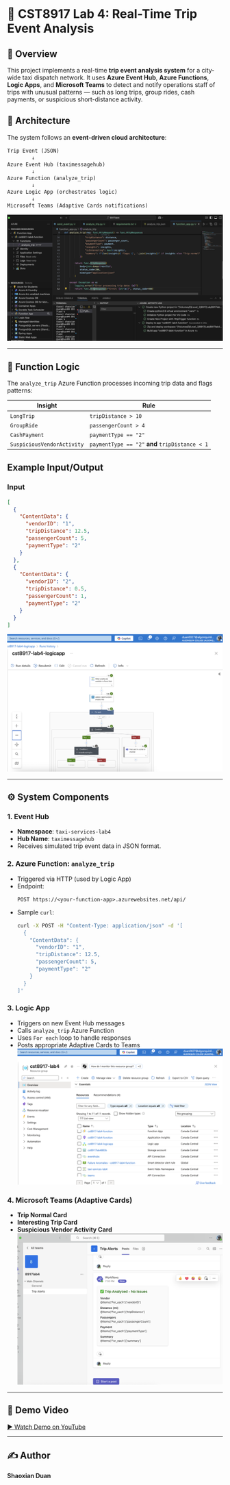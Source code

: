 # 🚕 CST8917 Lab 4: Real-Time Trip Event Analysis

## 📌 Overview

This project implements a real-time **trip event analysis system** for a city-wide taxi dispatch network. It uses **Azure Event Hub**, **Azure Functions**, **Logic Apps**, and **Microsoft Teams** to detect and notify operations staff of trips with unusual patterns — such as long trips, group rides, cash payments, or suspicious short-distance activity.


## 🧱 Architecture

The system follows an **event-driven cloud architecture**:

```
Trip Event (JSON)
        ↓
Azure Event Hub (taximessagehub)
        ↓
Azure Function (analyze_trip)
        ↓
Azure Logic App (orchestrates logic)
        ↓
Microsoft Teams (Adaptive Cards notifications)
```

![Architecture Diagram](image.png)

---

## 🧪 Function Logic

The `analyze_trip` Azure Function processes incoming trip data and flags patterns:

| Insight                  | Rule                                                           |
|--------------------------|----------------------------------------------------------------|
| `LongTrip`               | `tripDistance > 10`                                            |
| `GroupRide`              | `passengerCount > 4`                                           |
| `CashPayment`            | `paymentType == "2"`                                           |
| `SuspiciousVendorActivity` | `paymentType == "2"` **and** `tripDistance < 1`              |

## Example Input/Output
### Input
```json
[
  {
    "ContentData": {
      "vendorID": "1",
      "tripDistance": 12.5,
      "passengerCount": 5,
      "paymentType": "2"
    }
  },
  {
    "ContentData": {
      "vendorID": "2",
      "tripDistance": 0.5,
      "passengerCount": 1,
      "paymentType": "2"
    }
  }
]
```
![alt text](image-3.png)

---

## ⚙️ System Components

### 1. Event Hub
- **Namespace**: `taxi-services-lab4`
- **Hub Name**: `taximessagehub`
- Receives simulated trip event data in JSON format.

### 2. Azure Function: `analyze_trip`
- Triggered via HTTP (used by Logic App)
- Endpoint:  
  ```
  POST https://<your-function-app>.azurewebsites.net/api/
  ```
- Sample `curl`:
  ```bash
  curl -X POST -H "Content-Type: application/json" -d '[
    {
      "ContentData": {
        "vendorID": "1",
        "tripDistance": 12.5,
        "passengerCount": 5,
        "paymentType": "2"
      }
    }
  ]' 
  ```

### 3. Logic App
- Triggers on new Event Hub messages
- Calls `analyze_trip` Azure Function
- Uses `For each` loop to handle responses
- Posts appropriate Adaptive Cards to Teams
![alt text](image-5.png)
### 4. Microsoft Teams (Adaptive Cards)
- **Trip Normal Card**
- **Interesting Trip Card**
- **Suspicious Vendor Activity Card**
![alt text](image-4.png)
---

## 🎥 Demo Video

[▶️ Watch Demo on YouTube](https://your-video-link.com)

---

## ✍️ Author

**Shaoxian Duan**  


